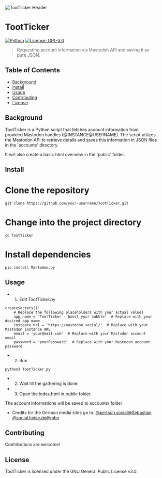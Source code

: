 ![TootTicker Header](https://files.mastodon.social/accounts/headers/111/505/407/593/832/846/original/fdbeaeee174c3375.png)

# TootTicker

[![Python](https://img.shields.io/badge/Made%20with-Python-1f425f.svg)](https://www.python.org/)
[![License: GPL-3.0](https://img.shields.io/badge/License-GPL%203.0-blue.svg)](https://opensource.org/licenses/GPL-3.0)

> Requesting account information via Mastodon API and saving it as pure JSON.

## Table of Contents

- [Background](#background)
- [Install](#install)
- [Usage](#usage)
- [Contributing](#contributing)
- [License](#license)

## Background

TootTicker is a Python script that fetches account information from provided Mastodon handles (@INSTANCE@USERNAME). The script utilizes the Mastodon API to retrieve details and saves this information in JSON files in the 'accounts' directory.

It will also create a basic html overview in the 'public' folder.

## Install
# Clone the repository
```
git clone https://github.com/your-username/TootTicker.git
```
# Change into the project directory
```
cd TootTicker
```
# Install dependencies
```
pip install Mastodon.py
```
## Usage
* 1. Edit TootTicker.py
```
createSecrets():
    # Replace the following placeholders with your actual values
    app_name = 'TootTicker - boost your bubble'  # Replace with your desired app name
    instance_url = 'https://mastodon.social/'  # Replace with your Mastodon instance URL
    email = 'your@mail.com'  # Replace with your Mastodon account email
    password = 'yourPassword'  # Replace with your Mastodon account password
```
* 2. Run
```
python3 TootTicker.py
```
* 2. Wait till the gathering is done.

* 3. Open the index.html in public folder.

The account informations will be saved to accounts/ folder

* Credits for the German media sites go to.
[@pertsch.social@Sebastian](https://pertsch.social/@Sebastian)
[@social.heise.de@mho](https://social.heise.de/@mho)

## Contributing

Contributions are welcome!

## License
TootTicker is licensed under the GNU General Public License v3.0.
